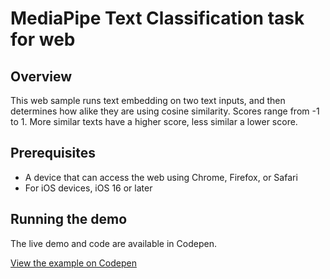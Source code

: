 # MediaPipe Text Classification task for web

## Overview

This web sample runs text embedding on two text inputs, and then determines how alike they are using cosine similarity. Scores range from -1 to 1. More similar texts have a higher score, less similar a lower score.

## Prerequisites

* A device that can access the web using Chrome, Firefox, or Safari
* For iOS devices, iOS 16 or later

## Running the demo

The live demo and code are available in Codepen.

[View the example on Codepen](https://codepen.io/mediapipe-preview/pen/XWBVZmE)
